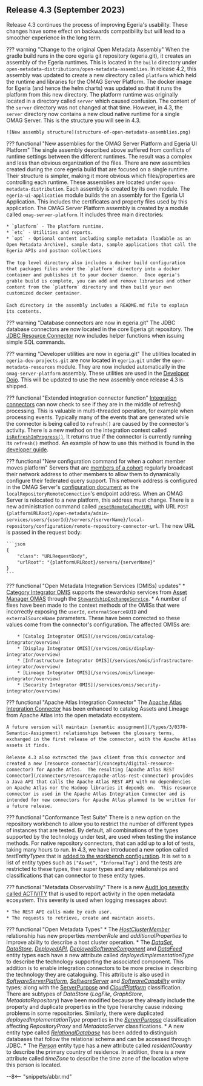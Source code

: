 <!-- SPDX-License-Identifier: CC-BY-4.0 -->
<!-- Copyright Contributors to the Egeria project. -->

## Release 4.3 (September 2023)

Release 4.3 continues the process of improving Egeria's usability.  These changes have some effect on backwards compatibility but will lead to a smoother experience in the long term.

??? warning "Change to the original Open Metadata Assembly"
    When the gradle build runs in the core egeria git repository (egeria.git), it creates an assembly of the Egeria runtimes. This is located in the `build` directory under `open-metadata-distributions/open-metadata-assemblies`.  In release 4.2, this assembly was updated to create a new directory called `platform` which held the runtime and libraries for the OMAG Server Platform.  The docker image for Egeria (and hence the helm charts) was updated so that it runs the platform from this new directory. The platform runtime was originally located in a directory called `server` which caused confusion.  The content of the `server` directory was not changed at that time.  However, in 4.3, the `server` directory now contains a new cloud native runtime for a single OMAG Server.  This is the structure you will see in 4.3.

    ![New assembly structure](structure-of-open-metadata-assemblies.png)

??? functional "New assemblies for the OMAG Server Platform and Egeria UI Platform"
    The single assembly described above suffered from conflicts of runtime settings between the different runtimes. The result was a complex and less than obvious organization of the files.  There are new assemblies created during the core egeria build that are focused on a single runtime.  Their structure is simpler, making it more obvious which files/properties are controlling each runtime.  These assemblies are located under `open-metadata-distribution`.  Each assembly is created by its own module.  The `egeria-ui-application` module builds the an assembly for the Egeria UI Application.  This includes the certificates and property files used by this application. The OMAG Server Platform assembly is created by a module called `omag-server-platform`. It includes three main directories:

    * `platform` - The platform runtime.
    * `etc` - Utilities and reports.
    * `opt` - Optional content including sample metadata (loadable as an Open Metadata Archive), sample data, sample applications that call the Egeria APIs and postman collections

    The top level directory also includes a docker build configuration that packages files under the `platform` directory into a docker container and publishes it to your docker daemon.  Once egeria's grable build is complete, you can add and remove libraries and other content from the `platform` directory and then build your own customized docker container.

    Each directory in the assembly includes a README.md file to explain its contents.

??? warning "Database connectors are now in egeria.git"
    The JDBC database connectors are now located in the core Egeria git repository.  The [JDBC Resource Connector](/connectors/resource/jdbc-resource-connector) now includes helper functions when issuing simple SQL commands.

??? warning "Developer utilities are now in egeria.git"
    The utilities located in `egeria-dev-projects.git` are now located in `egeria.git` under the `open-metadata-resources` module.  They are now included automatically in the `omag-server-platform` assembly.  These utilities are used in the [Developer Dojo](/education/egeria-dojo/developer/overview).  This will be updated to use the new assembly once release 4.3 is shipped.

??? functional "Extended integration connector function"
    [Integration connectors](/concepts/integration-connector) can now check to see if they are in the middle of refresh() processing.  This is valuable in multi-threaded operation, for example when processing events.  Typically many of the events that are generated while the connector is being called to `refresh()` are caused by the connector's activity.  There is a new method on the integration context called [`isRefreshInProgress()`](https://odpi.github.io/egeria/org/odpi/openmetadata/frameworks/integration/context/IntegrationContext.html).  It returns true if the connector is currently running its `refresh()` method.  An example of how to use this method is found in the [developer guide](/guides/developer/integration-connectors/overview/#registering-a-listener-with-open-metadata).

??? functional "New configuration command for when a cohort member moves platform"
    Servers that are [members of a cohort](/concepts/cohort-member) regularly broadcast their network address to other members to allow them to dynamically configure their federated query support.  This network address is configured in the OMAG Server's [configuration document](/concepts/configuration-document) as the `localRepositoryRemoteConnection`'s endpoint address.  When an OMAG Server is relocated to a new platform, this address must change.  There is a new administration command called [`resetRemoteCohortURL`]() with URL `POST {platformURLRoot}/open-metadata/admin-services/users/{userId}/servers/{serverName}/local-repository/configuration/remote-repository-connector-url`.  The new URL is passed in the request body:

    ```json
    {
        "class": "URLRequestBody",
        "urlRoot": "{platformURLRoot}/servers/{serverName}"
    }
    ```

??? functional "Open Metadata Integration Services (OMISs) updates"
    * [Category Integrator OMIS](/services/omis/catalog-integrator/overview) supports the stewardship services from [Asset Manager OMAS](/services/omas/asset-manager/overview) through the [`StewardshipExchangeService`](https://odpi.github.io/egeria/org/odpi/openmetadata/integrationservices/catalog/connector/StewardshipExchangeService.html).
    * A number of fixes have been made to the context methods of the OMISs that were incorrectly exposing the `userId`, `externalSourceGUID` and `externalSourceName` parameters.  These have been corrected so these values come from the connector's configuration.  The affected OMISs are:

        * [Catalog Integrator OMIS](/services/omis/catalog-integrator/overview)
        * [Display Integrator OMIS](/services/omis/display-integrator/overview)
        * [Infrastructure Integrator OMIS](/services/omis/infrastructure-integrator/overview)
        * [Lineage Integrator OMIS](/services/omis/lineage-integrator/overview)
        * [Security Integrator OMIS](/services/omis/security-integrator/overview)

??? functional "Apache Atlas Integration Connector"
    The [Apache Atlas Integration Connector](/connectors/integration/apache-atlas-catalog-integration-connector) has been enhanced to catalog Assets and Lineage from Apache Atlas into the open metadata ecosystem.  

    A future version will maintain [semantic assignment](/types/3/0370-Semantic-Assignment) relationships between the glossary terms, exchanged in the first release of the connector, with the Apache Atlas assets it finds.

    Release 4.3 also extracted the java client from this connector and created a new [resource connector](/concepts/digital-resource-connector) for Apache Atlas.  The resulting [Apache Atlas REST Connector](/connectors/resource/apache-atlas-rest-connector) provides a Java API that calls the Apache Atlas REST API with no dependencies on Apache Atlas nor the Hadoop libraries it depends on.  This resource connector is used in the Apache Atlas Integration Connector and is intended for new connectors for Apache Atlas planned to be written for a future release.

??? functional "Conformance Test Suite"
    There is a new option on the repository workbench to allow you to restrict the number of different types of instances that are tested.  By default, all combinations of the types supported by the technology under test, are used when testing the instance methods.  For native repository connectors, that can add up to a lot of tests, taking many hours to run.  In 4.3, we have introduced a new option called *testEntityTypes* that is [added to the workbench configuration](/guides/admin/servers/configuring-a-conformance-test-server). It is set to a list of entity types such as `["Asset", "InformalTag"]` and the tests are restricted to these types, their super types and any relationships and classifications that can connector to these entity types. 

??? functional "Metadata Observability"
    There is a new [Audit log severity called ACTIVITY](/concepts/audit_log) that is used to report activity in the open metadata ecosystem.  This severity is used when logging messages about:

    * The REST API calls made by each user.
    * The requests to retrieve, create and maintain assets.

??? functional "Open Metadata Types"
    * The  [*HostClusterMember*](/types/0/0035-Complex-Hosts) relationship has new properties *memberRole* and *additionalProperties* to improve ability to describe a host cluster operation.
    * The  [*DataSet*](/types/0/0010-Base-Model), [*DataStore*](/types/2/0210-Data-Stores), [*DeployedAPI*](/types/2/0212-Deployed-APIs), [*DeployedSoftwareComponent*](/types/2/0215-Software-Components) and [*DataFeed*](/types/2/0223-Events-and-Logs) entity types each have a new attribute called *deployedImplementationType* to describe the technology supporting the associated component.  This addition is to enable integration connectors to be more precise in describing the technology they are cataloguing.  This attribute is also used in [*SoftwareServerPlatform*](/types/0037-Software-Server-Platforms), [*SoftwareServer*](/types/0/0040-Software-Servers) and [*SoftwareCapability*](/types/0/0042-Software-Capabilities) entity types; along with the [ServerPurpose](/types/0/0041-Server-Purpose) and [*CloudPlatform*](/types/0/0090-Cloud-Platforms-and-Services) classification.  There are subtypes of *DataStore* (*LogFile*, *GraphStore*, *MetadataRepository*) have been modified because they already include the property and duplicate properties in the type hierarchy cause indexing problems in some repositories.  Similarly, there were duplicated *deployedImplementationType* properties in the [*ServerPurpose*](/types/0/0041-Server-Purpose) classification affecting *RepositoryProxy* and *MetadataServer* classifications.
    * A new entity type called [*RelationalDatabase*](/types/2/0224-Databases) has been added to distinguish databases that follow the relational schema and can be accessed through JDBC.
    * The  [*Person*](/types/1/0112-People) entity type has a new attribute called *residentCountry* to describe the primary country of residence.  In addition, there is a new attribute called *timeZone* to describe the time zone of the location where this person is located.

--8<-- "snippets/abbr.md"
